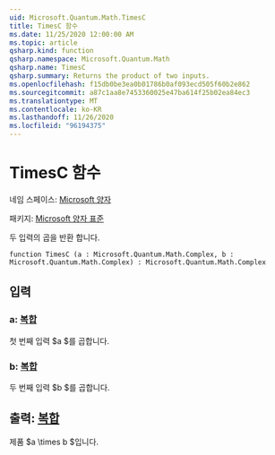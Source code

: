 ```yaml
---
uid: Microsoft.Quantum.Math.TimesC
title: TimesC 함수
ms.date: 11/25/2020 12:00:00 AM
ms.topic: article
qsharp.kind: function
qsharp.namespace: Microsoft.Quantum.Math
qsharp.name: TimesC
qsharp.summary: Returns the product of two inputs.
ms.openlocfilehash: f15db0be3ea0b01786b0af093ecd505f60b2e862
ms.sourcegitcommit: a87c1aa8e7453360025e47ba614f25b02ea84ec3
ms.translationtype: MT
ms.contentlocale: ko-KR
ms.lasthandoff: 11/26/2020
ms.locfileid: "96194375"
---
```

# <a name="timesc-function"></a>TimesC 함수

네임 스페이스: [Microsoft 양자](xref:Microsoft.Quantum.Math)

패키지: [Microsoft 양자 표준](https://nuget.org/packages/Microsoft.Quantum.Standard)


두 입력의 곱을 반환 합니다.

```qsharp
function TimesC (a : Microsoft.Quantum.Math.Complex, b : Microsoft.Quantum.Math.Complex) : Microsoft.Quantum.Math.Complex
```


## <a name="input"></a>입력

### <a name="a--complex"></a>a: [복합](xref:Microsoft.Quantum.Math.Complex)

첫 번째 입력 $a $를 곱합니다.


### <a name="b--complex"></a>b: [복합](xref:Microsoft.Quantum.Math.Complex)

두 번째 입력 $b $를 곱합니다.



## <a name="output--complex"></a>출력: [복합](xref:Microsoft.Quantum.Math.Complex)

제품 $a \times b $입니다.